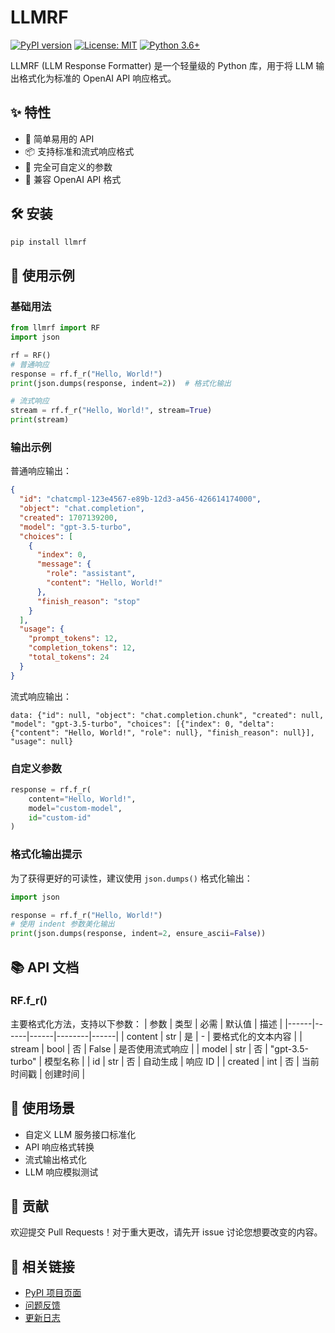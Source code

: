 
# LLMRF
[![PyPI version](https://badge.fury.io/py/llmrf.svg)](https://badge.fury.io/py/llmrf)
[![License: MIT](https://img.shields.io/badge/License-MIT-yellow.svg)](https://opensource.org/licenses/MIT)
[![Python 3.6+](https://img.shields.io/badge/python-3.6+-blue.svg)](https://www.python.org/downloads/release/python-360/)

LLMRF (LLM Response Formatter) 是一个轻量级的 Python 库，用于将 LLM 输出格式化为标准的 OpenAI API 响应格式。

## ✨ 特性
- 🚀 简单易用的 API
- 📦 支持标准和流式响应格式
- 🔧 完全可自定义的参数
- 🎯 兼容 OpenAI API 格式

## 🛠️ 安装
```bash
pip install llmrf
```

## 📖 使用示例
### 基础用法
```python
from llmrf import RF
import json

rf = RF()
# 普通响应
response = rf.f_r("Hello, World!")
print(json.dumps(response, indent=2))  # 格式化输出

# 流式响应
stream = rf.f_r("Hello, World!", stream=True)
print(stream)
```

### 输出示例
普通响应输出：
```json
{
  "id": "chatcmpl-123e4567-e89b-12d3-a456-426614174000",
  "object": "chat.completion",
  "created": 1707139200,
  "model": "gpt-3.5-turbo",
  "choices": [
    {
      "index": 0,
      "message": {
        "role": "assistant",
        "content": "Hello, World!"
      },
      "finish_reason": "stop"
    }
  ],
  "usage": {
    "prompt_tokens": 12,
    "completion_tokens": 12,
    "total_tokens": 24
  }
}
```

流式响应输出：
```
data: {"id": null, "object": "chat.completion.chunk", "created": null, "model": "gpt-3.5-turbo", "choices": [{"index": 0, "delta": {"content": "Hello, World!", "role": null}, "finish_reason": null}], "usage": null}
```

### 自定义参数
```python
response = rf.f_r(
    content="Hello, World!",
    model="custom-model",
    id="custom-id"
)
```

### 格式化输出提示
为了获得更好的可读性，建议使用 `json.dumps()` 格式化输出：
```python
import json

response = rf.f_r("Hello, World!")
# 使用 indent 参数美化输出
print(json.dumps(response, indent=2, ensure_ascii=False))
```

## 📚 API 文档
### RF.f_r()
主要格式化方法，支持以下参数：
| 参数 | 类型 | 必需 | 默认值 | 描述 |
|------|------|------|--------|------|
| content | str | 是 | - | 要格式化的文本内容 |
| stream | bool | 否 | False | 是否使用流式响应 |
| model | str | 否 | "gpt-3.5-turbo" | 模型名称 |
| id | str | 否 | 自动生成 | 响应 ID |
| created | int | 否 | 当前时间戳 | 创建时间 |

## 🎯 使用场景
- 自定义 LLM 服务接口标准化
- API 响应格式转换
- 流式输出格式化
- LLM 响应模拟测试

## 🤝 贡献
欢迎提交 Pull Requests！对于重大更改，请先开 issue 讨论您想要改变的内容。

## 🔗 相关链接
- [PyPI 项目页面](https://pypi.org/project/llmrf/)
- [问题反馈](https://github.com/cchking/llmrf/issues)
- [更新日志](CHANGELOG.md)
